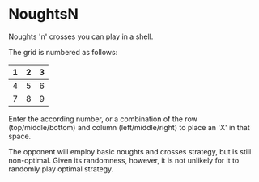 # NoughtsN
Noughts 'n' crosses you can play in a shell.

The grid is numbered as follows:  

 1 | 2 | 3 
:-:|:-:|:-:
 4 | 5 | 6 
 7 | 8 | 9 

Enter the according number, or a combination of the row (top/middle/bottom) and column (left/middle/right) to place an 'X' in that space.

The opponent will employ basic noughts and crosses strategy, but is still non-optimal. Given its randomness, however, it is not unlikely for it to randomly play optimal strategy.
